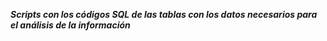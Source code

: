 **_Scripts con los códigos SQL de las tablas con los datos necesarios para el análisis de la información_**
